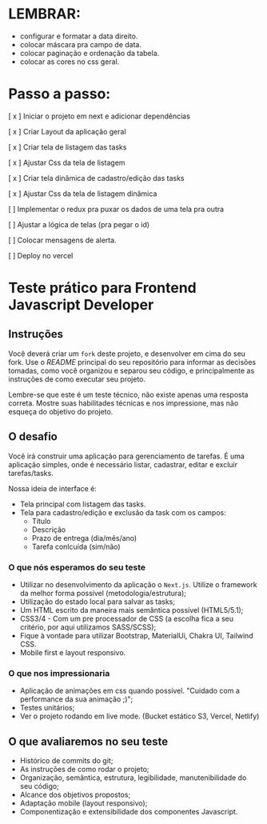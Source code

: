 # LEMBRAR:
  - configurar e formatar a data direito.
  - colocar máscara pra campo de data.
  - colocar paginação e ordenação da tabela.
  - colocar as cores no css geral.


# Passo a passo:
 [ x ] Iniciar o projeto em next e adicionar dependências

 [ x ] Criar Layout da aplicação geral

 [ x ] Criar tela de listagem das tasks

 [ x ] Ajustar Css da tela de listagem

 [ x ] Criar tela dinâmica de cadastro/edição das tasks
 
 [ x ] Ajustar Css da tela de listagem dinâmica

 [ ] Implementar o redux pra puxar os dados de uma tela pra outra

 [ ] Ajustar a lógica de telas (pra pegar o id)

 [ ] Colocar mensagens de alerta.
 
 [ ] Deploy no vercel

# Teste prático para Frontend Javascript Developer

## Instruções

Você deverá criar um `fork` deste projeto, e desenvolver em cima do seu fork. Use o *README* principal do seu repositório para informar as decisões tomadas, como você organizou e separou seu código, e principalmente as instruções de como executar seu projeto.

Lembre-se que este é um teste técnico, não existe apenas uma resposta correta. Mostre suas habilitades técnicas e nos impressione, mas não esqueça do objetivo do projeto.

## O desafio

Você irá construir uma aplicação para gerenciamento de tarefas. É uma aplicação simples, onde é necessário listar, cadastrar, editar e excluir tarefas/tasks.

Nossa ideia de interface é:

* Tela principal com listagem das tasks. 
* Tela para cadastro/edição e exclusão da task com os campos: 
  - Título
  - Descrição
  - Prazo de entrega (dia/mês/ano)
  - Tarefa conlcuída (sim/não)
  

### O que nós esperamos do seu teste

* Utilizar no desenvolvimento da aplicação o `Next.js`. Utilize o framework da melhor forma possível (metodologia/estrutura);
* Utilização do estado local para salvar as tasks;
* Um HTML escrito da maneira mais semântica possível (HTML5/5.1);
* CSS3/4 - Com um pre processador de CSS (a escolha fica a seu critério, por aqui utilizamos SASS/SCSS);
* Fique à vontade para utilizar Bootstrap, MaterialUi, Chakra UI, Tailwind CSS.
* Mobile first e layout responsivo.

### O que nos impressionaria

* Aplicação de animações em css quando possível. "Cuidado com a performance da sua animação ;)";
* Testes unitários;
* Ver o projeto rodando em live mode. (Bucket estático S3, Vercel, Netlify)

## O que avaliaremos no seu teste

* Histórico de commits do git;
* As instruções de como rodar o projeto;
* Organização, semântica, estrutura, legibilidade, manutenibilidade do seu código;
* Alcance dos objetivos propostos;
* Adaptação mobile (layout responsivo);
* Componentização e extensibilidade dos componentes Javascript.